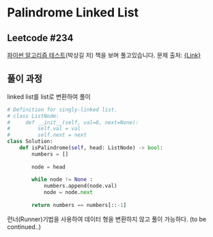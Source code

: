 # Palindrome Linked List
## Leetcode #234
[파이썬 알고리즘 테스트](https://github.com/onlybooks/algorithm-interview)(박상길 저) 책을 보며 풀고있습니다. 
문제 출처: [{Link}](https://leetcode.com/problems/palindrome-linked-list/)

## 풀이 과정
linked list를 list로 변환하여 풀이

```python
# Definition for singly-linked list.
# class ListNode:
#     def __init__(self, val=0, next=None):
#         self.val = val
#         self.next = next
class Solution:
    def isPalindrome(self, head: ListNode) -> bool:
        numbers = []
        
        node = head
        
        while node != None :
            numbers.append(node.val)
            node = node.next
        
        return numbers == numbers[::-1]
```

런너(Runner)기법을 사용하여 데이터 형을 변환하지 않고 풀이 가능하다. (to be continued..)